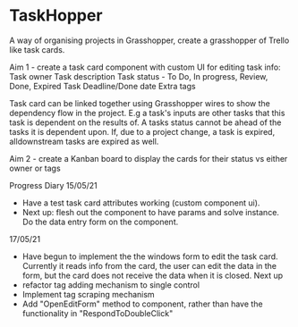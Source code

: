 # TaskHopper
A way of organising projects in Grasshopper, create a grasshopper of Trello like task cards.

Aim 1 - create a task card component with custom UI for editing task info: 
    Task owner
    Task description
    Task status - To Do, In progress, Review, Done, Expired
    Task Deadline/Done date
    Extra tags

Task card can be linked together using Grasshopper wires to show the dependency flow in the project. 
E.g a task's inputs are other tasks that this task is dependent on the results of. A tasks status cannot be ahead of the tasks it is dependent upon. If, due to a project change, a task is expired, alldownstream tasks are expired as well. 

Aim 2 - create a Kanban board to display the cards for their status vs either owner or tags

Progress Diary
15/05/21
- Have a test task card attributes working (custom component ui).
- Next up: flesh out the component to have params and solve instance. Do the data entry form on the component.

17/05/21
- Have begun to implement the the windows form to edit the task card. Currently it reads info from the card, the user can edit the data in the form, but the card does not receive the data when it is closed.
Next up 
- refactor tag adding mechanism to single control
- Implement tag scraping mechanism
- Add "OpenEditForm" method to component, rather than have the functionality in "RespondToDoubleClick" 
